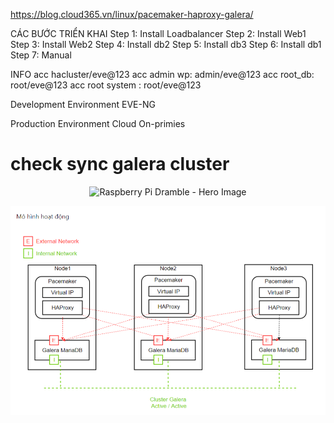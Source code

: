 https://blog.cloud365.vn/linux/pacemaker-haproxy-galera/

CÁC BƯỚC TRIỂN KHAI
Step 1: Install Loadbalancer
Step 2: Install Web1
Step 3: Install Web2
Step 4: Install db2
Step 5: Install db3
Step 6: Install db1
Step 7: Manual

INFO
acc hacluster/eve@123
acc admin wp: admin/eve@123
acc root_db: root/eve@123
acc root system : root/eve@123

Development Environment
  EVE-NG

Production Environment
Cloud
On-primies

# check sync galera cluster

<p align="center"><img src="https://raw.githubusercontent.com/geerlingguy/raspberry-pi-dramble/master/images/raspberry-pi-dramble-hero-2019.jpg" alt="Raspberry Pi Dramble - Hero Image" /></p>

<p align="center"><img src="https://github.com/hieunt84/solution6/blob/master/images/topology1.PNG" alt="Raspberry Pi Dramble - Hero Image"/></p>
